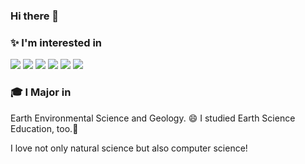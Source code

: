 ### Hi there 👋

<h3>✨ I'm interested in </h3>
<img src="https://img.shields.io/badge/Python-3776ab?style=flat-square&logo=Python&logoColor=white"/>
<img src="https://img.shields.io/badge/JavaScript-ec9f19?style=flat-square&logo=JavaScript&logoColor=white"/>
<img src="https://img.shields.io/badge/React-61dafb?style=flat-square&logo=React&logoColor=white"/>
<img src="https://img.shields.io/badge/Fortran-734f96?style=flat-square&logo=Fortran&logoColor=white"/>
<img src="https://img.shields.io/badge/Java-3a75b0?style=flat-square&logo=Java&logoColor=white"/>
<img src="https://img.shields.io/badge/SpringBoot-#6db33f?style=flat-square&logo=SpringBoot&logoColor=white"/>


<h3>🎓 I Major in</h3>
Earth Environmental Science and Geology. 😄
I studied Earth Science Education, too.🌝

I love not only natural science but also computer science!

<!--
**merrycoral/merrycoral** is a ✨ _special_ ✨ repository because its `README.md` (this file) appears on your GitHub profile.

Here are some ideas to get you started:

- 🔭 I’m currently working on ...
- 🌱 I’m currently learning ...
- 👯 I’m looking to collaborate on ...
- 🤔 I’m looking for help with ...
- 💬 Ask me about ...
- 📫 How to reach me: ...
- 😄 Pronouns: ...
- ⚡ Fun fact: ...
-->
